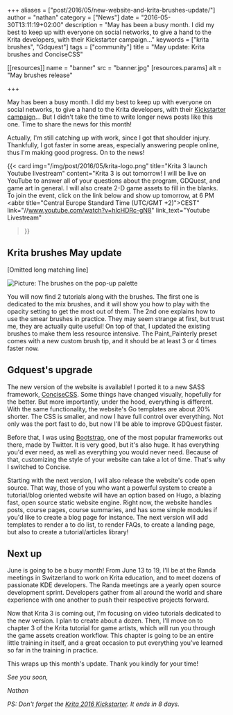 +++
aliases = ["post/2016/05/new-website-and-krita-brushes-update/"]
author = "nathan"
category = ["News"]
date = "2016-05-30T13:11:19+02:00"
description = "May has been a busy month. I did my best to keep up with everyone on social networks, to give a hand to the Krita developers, with their Kickstarter campaign..."
keywords = ["krita brushes", "Gdquest"]
tags = ["community"]
title = "May update: Krita brushes and ConciseCSS"

[[resources]]
  name = "banner"
  src = "banner.jpg"
  [resources.params]
    alt = "May brushes release"

+++

May has been a busy month. I did my best to keep up with everyone on social networks, to give a hand to the Krita developers, with their [Kickstarter campaign](//www.youtube.com/watch?v=AjIiI8uiVNM)... But I didn't take the time to write longer news posts like this one. Time to share the news for this month! <!--more-->

Actually, I'm still catching up with work, since I got that shoulder injury. Thankfully, I got faster in some areas, especially answering people online, thus I'm making good progress. On to the news!

{{< card
  img="/img/post/2016/05/krita-logo.png"
  title="Krita 3 launch Youtube livestream"
  content="Krita 3 is out tomorrow! I will be live on YouTube to answer all of your questions about the program, GDQuest, and game art in general. I will also create 2-D game assets to fill in the blanks. To join the event, click on the link below and show up tomorrow, at 6 PM <abbr title=\"Central Europe Standard Time (UTC/GMT +2)\">CEST</abbr>"
  link="//www.youtube.com/watch?v=hlcHDRc-gN8"
  link_text="Youtube Livestream"
  >}}

## Krita brushes May update

[Omitted long matching line]

![Picture: The brushes on the pop-up palette](/img/post/2016/05/krita-brushes-update-may-2016.jpg)

You will now find 2 tutorials along with the brushes. The first one is dedicated to the mix brushes, and it will show you how to play with the opacity setting to get the most out of them. The 2nd one explains how to use the smear brushes in practice. They may seem strange at first, but trust me, they are actually quite useful! On top of that, I updated the existing brushes to make them less resource intensive. The Paint_Painterly preset comes with a new custom brush tip, and it should be at least 3 or 4 times faster now.

## Gdquest's upgrade

The new version of the website is available! I ported it to a new SASS framework, [ConciseCSS](//concisecss.com/). Some things have changed visually, hopefully for the better. But more importantly, under the hood, everything is different. With the same functionality, the website's Go templates are about 20% shorter. The CSS is smaller, and now I have full control over everything. Not only was the port fast to do, but now I'll be able to improve GDQuest faster.

Before that, I was using [Bootstrap](//getbootstrap.com/), one of the most popular frameworks out there, made by Twitter. It is very good, but it's also huge. It has everything you'd ever need, as well as everything you would never need. Because of that, customizing the style of your website can take a lot of time. That's why I switched to Concise.

Starting with the next version, I will also release the website's code open source. That way, those of you who want a powerful system to create a tutorial/blog oriented website will have an option based on Hugo, a blazing fast, open source static website engine. Right now, the website handles posts, course pages, course summaries, and has some simple modules if you'd like to create a blog page for instance. The next version will add templates to render a to do list, to render FAQs, to create a landing page, but also to create a tutorial/articles library!

## Next up

June is going to be a busy month! From June 13 to 19, I'll be at the Randa meetings in Switzerland to work on Krita education, and to meet dozens of passionate KDE developers. The Randa meetings are a yearly open source development sprint. Developers gather from all around the world and share experience with one another to push their respective projects forward.

Now that Krita 3 is coming out, I'm focusing on video tutorials dedicated to the new version. I plan to create about a dozen. Then, I'll move on to chapter 3 of the Krita tutorial for game artists, which will run you through the game assets creation workflow. This chapter is going to be an entire little training in itself, and a great occasion to put everything you've learned so far in the training in practice.

This wraps up this month's update. Thank you kindly for your time!

_See you soon,_

_Nathan_

_PS: Don't forget the [Krita 2016 Kickstarter](//www.kickstarter.com/projects/krita/krita-2016-lets-make-text-and-vector-art-awesome). It ends in 8 days._
